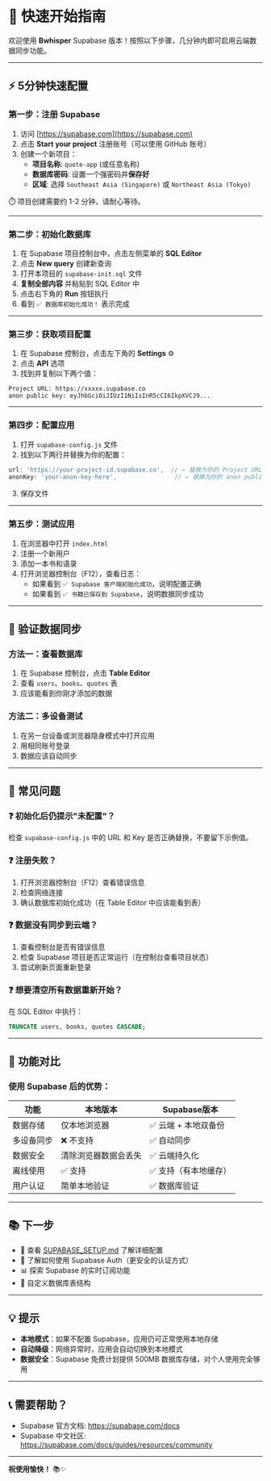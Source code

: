# 🚀 快速开始指南

欢迎使用 **Bwhisper** Supabase 版本！按照以下步骤，几分钟内即可启用云端数据同步功能。

---

## ⚡ 5分钟快速配置

### 第一步：注册 Supabase

1. 访问 [https://supabase.com](https://supabase.com)
2. 点击 **Start your project** 注册账号（可以使用 GitHub 账号）
3. 创建一个新项目：
   - **项目名称**: `quote-app` (或任意名称)
   - **数据库密码**: 设置一个强密码并**保存好**
   - **区域**: 选择 `Southeast Asia (Singapore)` 或 `Northeast Asia (Tokyo)`

⏱️ 项目创建需要约 1-2 分钟，请耐心等待。

---

### 第二步：初始化数据库

1. 在 Supabase 项目控制台中，点击左侧菜单的 **SQL Editor**
2. 点击 **New query** 创建新查询
3. 打开本项目的 `supabase-init.sql` 文件
4. **复制全部内容** 并粘贴到 SQL Editor 中
5. 点击右下角的 **Run** 按钮执行
6. 看到 `✅ 数据库初始化成功！` 表示完成

---

### 第三步：获取项目配置

1. 在 Supabase 控制台，点击左下角的 **Settings** ⚙️
2. 点击 **API** 选项
3. 找到并复制以下两个值：

```
Project URL: https://xxxxx.supabase.co
anon public key: eyJhbGciOiJIUzI1NiIsInR5cCI6IkpXVCJ9...
```

---

### 第四步：配置应用

1. 打开 `supabase-config.js` 文件
2. 找到以下两行并替换为你的配置：

```javascript
url: 'https://your-project-id.supabase.co',  // ← 替换为你的 Project URL
anonKey: 'your-anon-key-here',                // ← 替换为你的 anon public key
```

3. 保存文件

---

### 第五步：测试应用

1. 在浏览器中打开 `index.html`
2. 注册一个新用户
3. 添加一本书和语录
4. 打开浏览器控制台（F12），查看日志：
   - 如果看到 `✅ Supabase 客户端初始化成功`，说明配置正确
   - 如果看到 `✅ 书籍已保存到 Supabase`，说明数据同步成功

---

## 🎯 验证数据同步

### 方法一：查看数据库
1. 在 Supabase 控制台，点击 **Table Editor**
2. 查看 `users`、`books`、`quotes` 表
3. 应该能看到你刚才添加的数据

### 方法二：多设备测试
1. 在另一台设备或浏览器隐身模式中打开应用
2. 用相同账号登录
3. 数据应该自动同步

---

## 🔧 常见问题

### ❓ 初始化后仍提示"未配置"？

检查 `supabase-config.js` 中的 URL 和 Key 是否正确替换，不要留下示例值。

### ❓ 注册失败？

1. 打开浏览器控制台（F12）查看错误信息
2. 检查网络连接
3. 确认数据库初始化成功（在 Table Editor 中应该能看到表）

### ❓ 数据没有同步到云端？

1. 查看控制台是否有错误信息
2. 检查 Supabase 项目是否正常运行（在控制台查看项目状态）
3. 尝试刷新页面重新登录

### ❓ 想要清空所有数据重新开始？

在 SQL Editor 中执行：
```sql
TRUNCATE users, books, quotes CASCADE;
```

---

## 🎨 功能对比

### 使用 Supabase 后的优势：

| 功能 | 本地版本 | Supabase版本 |
|------|---------|-------------|
| 数据存储 | 仅本地浏览器 | ✅ 云端 + 本地双备份 |
| 多设备同步 | ❌ 不支持 | ✅ 自动同步 |
| 数据安全 | 清除浏览器数据会丢失 | ✅ 云端持久化 |
| 离线使用 | ✅ 支持 | ✅ 支持（有本地缓存） |
| 用户认证 | 简单本地验证 | ✅ 数据库验证 |

---

## 📚 下一步

- 📖 查看 [SUPABASE_SETUP.md](./SUPABASE_SETUP.md) 了解详细配置
- 🔐 了解如何使用 Supabase Auth（更安全的认证方式）
- 📊 探索 Supabase 的实时订阅功能
- 🎨 自定义数据库表结构

---

## 💡 提示

- **本地模式**：如果不配置 Supabase，应用仍可正常使用本地存储
- **自动降级**：网络异常时，应用会自动切换到本地模式
- **数据安全**：Supabase 免费计划提供 500MB 数据库存储，对个人使用完全够用

---

## 📞 需要帮助？

- Supabase 官方文档: https://supabase.com/docs
- Supabase 中文社区: https://supabase.com/docs/guides/resources/community

---

**祝使用愉快！** 📚✨

